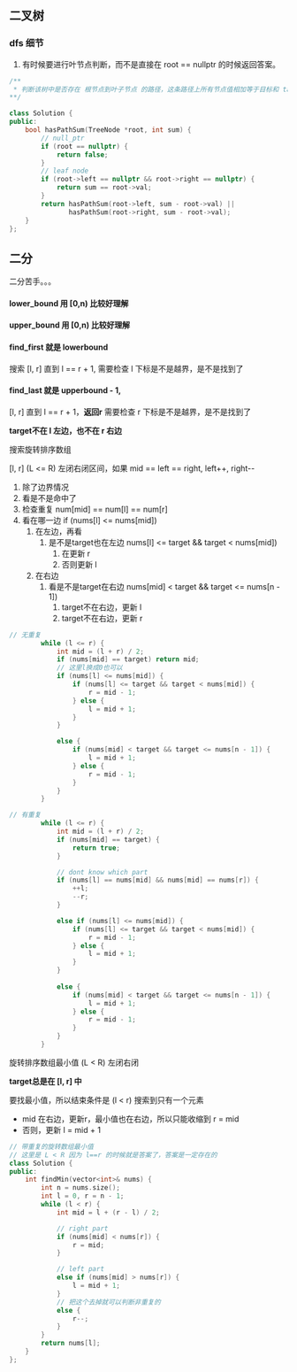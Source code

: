 ## 二叉树

### dfs 细节

1. 有时候要进行叶节点判断，而不是直接在 root == nullptr 的时候返回答案。

```c++
/**
 * 判断该树中是否存在 根节点到叶子节点 的路径，这条路径上所有节点值相加等于目标和 targetSum
**/

class Solution {
public:
    bool hasPathSum(TreeNode *root, int sum) {
        // null_ptr
        if (root == nullptr) {
            return false;
        }
        // leaf node
        if (root->left == nullptr && root->right == nullptr) {
            return sum == root->val;
        }
        return hasPathSum(root->left, sum - root->val) ||
               hasPathSum(root->right, sum - root->val);
    }
};
```





## 二分

二分苦手。。。

#### lower_bound 用 [0,n) 比较好理解

#### upper_bound 用 [0,n) 比较好理解



#### find_first 就是 lowerbound

搜索 [l, r] 直到 l == r + 1, 需要检查 l 下标是不是越界，是不是找到了

#### find_last 就是 upperbound - 1,

[l, r] 直到 l == r + 1，**返回r** 需要检查 r 下标是不是越界，是不是找到了

**target不在 l 左边，也不在 r 右边**

搜索旋转排序数组

[l, r] (L <= R) 左闭右闭区间，如果 mid == left == right, left++, right--

1. 除了边界情况
2. 看是不是命中了
3. 检查重复 num[mid] == num[l] == num[r]
4. 看在哪一边  if (nums[l] <= nums[mid])
   1. 在左边，再看
      1. 是不是target也在左边 nums[l] <= target && target < nums[mid]) 
         1. 在更新 r
         2. 否则更新 l
   2. 在右边
      1. 看是不是target在右边 nums[mid] < target && target <= nums[n - 1]) 
         1. target不在右边，更新 l
         2. target不在右边，更新 r

```C++
// 无重复    
        while (l <= r) {
            int mid = (l + r) / 2;
            if (nums[mid] == target) return mid;
			// 这里l换成0也可以
            if (nums[l] <= nums[mid]) {
                if (nums[l] <= target && target < nums[mid]) {
                    r = mid - 1;
                } else {
                    l = mid + 1;
                }
            } 

            else {
                if (nums[mid] < target && target <= nums[n - 1]) {
                    l = mid + 1;
                } else {
                    r = mid - 1;
                }
            }
        }
```

```c++
// 有重复
		while (l <= r) {
            int mid = (l + r) / 2;
            if (nums[mid] == target) {
                return true;
            }

            // dont know which part
            if (nums[l] == nums[mid] && nums[mid] == nums[r]) {
                ++l;
                --r;
            } 

            else if (nums[l] <= nums[mid]) {
                if (nums[l] <= target && target < nums[mid]) {
                    r = mid - 1;
                } else {
                    l = mid + 1;
                }
            } 
            
            else {
                if (nums[mid] < target && target <= nums[n - 1]) {
                    l = mid + 1;
                } else {
                    r = mid - 1;
                }
            }
        }
```



旋转排序数组最小值 (L < R) 左闭右闭

**target总是在 [l, r] 中**

要找最小值，所以结束条件是 (l < r) 搜索到只有一个元素

* mid 在右边，更新r，最小值也在右边，所以只能收缩到 r = mid
* 否则，更新 l = mid + 1



```C++
// 带重复的旋转数组最小值
// 这里是 L < R 因为 l==r 的时候就是答案了，答案是一定存在的
class Solution {
public:
    int findMin(vector<int>& nums) {
        int n = nums.size();
        int l = 0, r = n - 1;
        while (l < r) {
            int mid = l + (r - l) / 2;

            // right part
            if (nums[mid] < nums[r]) {
                r = mid;
            }

            // left part
            else if (nums[mid] > nums[r]) {
                l = mid + 1;
            }
			// 把这个去掉就可以判断非重复的
            else {
                r--;
            }
        }
        return nums[l];
    }
};
```

